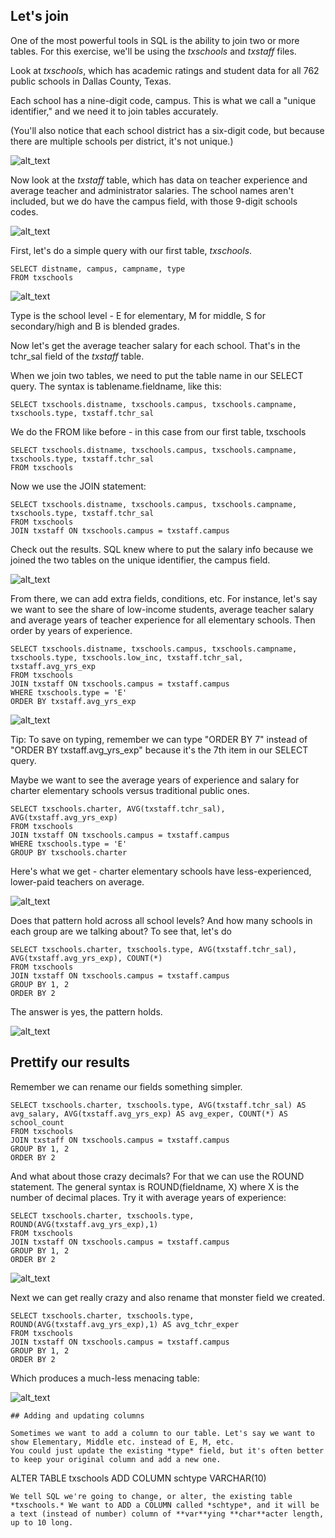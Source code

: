 ## Let's join

One of the most powerful tools in SQL is the ability to join two or more tables. For this exercise, we'll be using the *txschools* and *txstaff* files.

Look at *txschools*, which has academic ratings and student data for all 762 public schools in Dallas County, Texas.

Each school has a nine-digit code, campus. This is what we call a "unique identifier," and we need it to join tables accurately.

(You'll also notice that each school district has a six-digit code, but because there are multiple schools per district, it's not unique.)

![alt_text](https://github.com/HackWriter/EWA-sql/blob/HackWriter-patch-1/ts1.png)

Now look at the *txstaff* table, which has data on teacher experience and average teacher and administrator salaries. The school names aren't included, but we do have the campus field, with those 9-digit schools codes.

![alt_text](https://github.com/HackWriter/EWA-sql/blob/HackWriter-patch-1/ts2.png)

First, let's do a simple query with our first table, *txschools*. 
```
SELECT distname, campus, campname, type
FROM txschools
```
![alt_text](https://github.com/HackWriter/EWA-sql/blob/HackWriter-patch-1/ts3.png)

Type is the school level - E for elementary, M for middle, S for secondary/high and B is blended grades.

Now let's get the average teacher salary for each school. That's in the tchr_sal field of the *txstaff* table.

When we join two tables, we need to put the table name in our SELECT query. The syntax is tablename.fieldname, like this:

```
SELECT txschools.distname, txschools.campus, txschools.campname, txschools.type, txstaff.tchr_sal
```

We do the FROM like before - in this case from our first table, txschools

```
SELECT txschools.distname, txschools.campus, txschools.campname, txschools.type, txstaff.tchr_sal
FROM txschools
```

Now we use the JOIN statement:

```
SELECT txschools.distname, txschools.campus, txschools.campname, txschools.type, txstaff.tchr_sal
FROM txschools
JOIN txstaff ON txschools.campus = txstaff.campus
```
Check out the results. SQL knew where to put the salary info because we joined the two tables on the unique identifier, the campus field.

![alt_text](https://github.com/HackWriter/EWA-sql/blob/HackWriter-patch-1/ts4.png)

From there, we can add extra fields, conditions, etc. For instance, let's say we want to see the share of low-income students, average teacher salary and average years of teacher experience for all elementary schools. Then order by years of experience.

```
SELECT txschools.distname, txschools.campus, txschools.campname, txschools.type, txschools.low_inc, txstaff.tchr_sal, txstaff.avg_yrs_exp
FROM txschools
JOIN txstaff ON txschools.campus = txstaff.campus
WHERE txschools.type = 'E'
ORDER BY txstaff.avg_yrs_exp
```
![alt_text](https://github.com/HackWriter/EWA-sql/blob/HackWriter-patch-1/ts5.png)

Tip: To save on typing, remember we can type "ORDER BY 7" instead of "ORDER BY txstaff.avg_yrs_exp" because it's the 7th item in our SELECT query.

Maybe we want to see the average years of experience and salary for charter elementary schools versus traditional public ones.
```
SELECT txschools.charter, AVG(txstaff.tchr_sal), AVG(txstaff.avg_yrs_exp)
FROM txschools
JOIN txstaff ON txschools.campus = txstaff.campus
WHERE txschools.type = 'E'
GROUP BY txschools.charter
```
Here's what we get - charter elementary schools have less-experienced, lower-paid teachers on average.

![alt_text](https://github.com/HackWriter/EWA-sql/blob/HackWriter-patch-1/ts6.png)

Does that pattern hold across all school levels? And how many schools in each group are we talking about? To see that, let's do
```
SELECT txschools.charter, txschools.type, AVG(txstaff.tchr_sal), AVG(txstaff.avg_yrs_exp), COUNT(*)
FROM txschools
JOIN txstaff ON txschools.campus = txstaff.campus
GROUP BY 1, 2
ORDER BY 2
```
The answer is yes, the pattern holds.

![alt_text](https://github.com/HackWriter/EWA-sql/blob/HackWriter-patch-1/ts7.png)

## Prettify our results

Remember we can rename our fields something simpler.
```
SELECT txschools.charter, txschools.type, AVG(txstaff.tchr_sal) AS avg_salary, AVG(txstaff.avg_yrs_exp) AS avg_exper, COUNT(*) AS school_count
FROM txschools
JOIN txstaff ON txschools.campus = txstaff.campus
GROUP BY 1, 2
ORDER BY 2
```
And what about those crazy decimals? For that we can use the ROUND statement. The general syntax is ROUND(fieldname, X) where X is the number of decimal places. Try it with average years of experience:
```
SELECT txschools.charter, txschools.type, ROUND(AVG(txstaff.avg_yrs_exp),1)
FROM txschools
JOIN txstaff ON txschools.campus = txstaff.campus
GROUP BY 1, 2
ORDER BY 2
```
![alt_text](https://github.com/HackWriter/EWA-sql/blob/HackWriter-patch-1/ts9.png)

Next we can get really crazy and also rename that monster field we created.
```
SELECT txschools.charter, txschools.type, ROUND(AVG(txstaff.avg_yrs_exp),1) AS avg_tchr_exper
FROM txschools
JOIN txstaff ON txschools.campus = txstaff.campus
GROUP BY 1, 2
ORDER BY 2
```
Which produces a much-less menacing table:

![alt_text](https://github.com/HackWriter/EWA-sql/blob/HackWriter-patch-1/ts10.png)

```
## Adding and updating columns

Sometimes we want to add a column to our table. Let's say we want to show Elementary, Middle etc. instead of E, M, etc.
You could just update the existing *type* field, but it's often better to keep your original column and add a new one.
```
ALTER TABLE txschools
ADD COLUMN schtype VARCHAR(10)
```
We tell SQL we're going to change, or alter, the existing table *txschools.* We want to ADD a COLUMN called *schtype*, and it will be a text (instead of number) column of **var**ying **char**acter length, up to 10 long.
